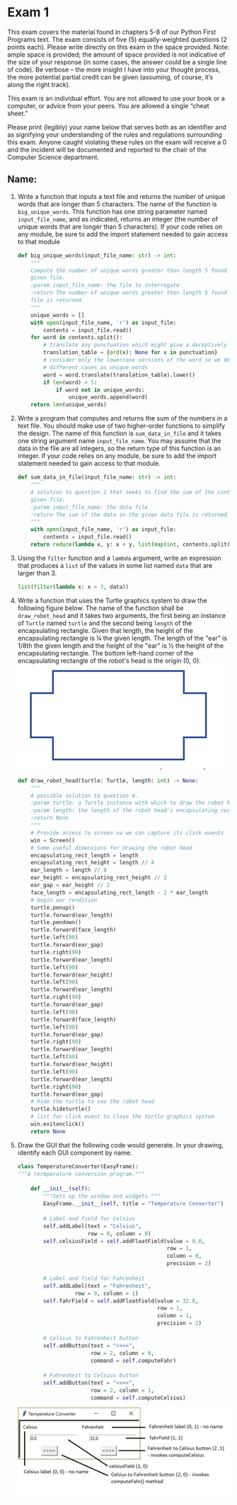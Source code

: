 # Exam 1

This exam covers the material found in chapters 5-8 of our Python First Programs text. The exam consists of five (5) equally-weighted questions (2 points each). Please write directly on this exam in the space provided. Note: ample space is provided; the amount of space provided is not indicative of the size of your response (in some cases, the answer could be a single line of code). Be verbose – the more insight I have into your thought process, the more potential partial credit can be given (assuming, of course, it’s along the right track).

This exam is an individual effort. You are not allowed to use your book or a computer, or advice from your peers. You are allowed a single “cheat sheet.”

Please print (legibly) your name below that serves both as an identifier and as signifying your understanding of the rules and regulations surrounding this exam. Anyone caught violating these rules on the exam will receive a 0 and the incident will be documented and reported to the chair of the Computer Science department.

## Name:

1. Write a function that inputs a text file and returns the number of unique words that are longer than 5 characters. The name of the function is `big_unique_words`. This function has one string parameter named `input_file_name`, and as indicated, returns an integer (the number of unique words that are longer than 5 characters). If your code relies on any module, be sure to add the import statement needed to gain access to that module

    ```python
    def big_unique_words(input_file_name: str) -> int:
        """
        Compute the number of unique words greater than length 5 found in the
        given file.
        :param input_file_name: the file to interrogate
        :return The number of unique words greater than length 5 found in the give
        file is returned.
        """
        unique_words = []
        with open(input_file_name, 'r') as input_file:
            contents = input_file.read()
        for word in contents.split():
            # translate any punctuation which might give a deceptively long length
            translation_table = {ord(x): None for x in punctuation}
            # consider only the lowercase versions of the word so we don't treat
            # different cases as unique words
            word = word.translate(translation_table).lower()
            if len(word) > 5:
                if word not in unique_words:
                    unique_words.append(word)
        return len(unique_words)
    ```

1. Write a program that computes and returns the sum of the numbers in a text file. You should make use of two higher-order functions to simplify the design. The name of this function is `sum_data_in_file` and it takes one string argument name `input_file_name`. You may assume that the data in the file are all integers, so the return type of this function is an integer. If your code relies on any module, be sure to add the import statement needed to gain access to that module.

    ```python
    def sum_data_in_file(input_file_name: str) -> int:
        """
        A solution to question 2 that seeks to find the sum of the contents of the
        given file.
        :param input_file_name: the data file
        :return The sum of the data in the given data file is returned.
        """
        with open(input_file_name, 'r') as input_file:
            contents = input_file.read()
        return reduce(lambda x, y: x + y, list(map(int, contents.split())))
    ```

1. Using the `filter` function and a `lambda` argument, write an expression that produces a `list` of the values in some list named `data` that are larger than 3.

    ```python
    list(filter(lambda x: x > 3, data))
    ```

1. Write a function that uses the Turtle graphics system to draw the following figure below. The name of the function shall be `draw_robot_head` and it takes two arguments, the first being an instance of `Turtle` named `turtle` and the second being `length` of the encapsulating rectangle. Given that length, the height of the encapsulating rectangle is ¼ the given length. The length of the "ear" is 1/8th the given length and the height of the "ear" is ½ the height of the encapsulating rectangle. The bottom left-hand corner of the encapsulating rectangle of the robot's head is the origin (0, 0).
    ![Robot Head](robothead.png)

    ```python
    def draw_robot_head(turtle: Turtle, length: int) -> None:
        """
        A possible solution to question 4.
        :param turtle: a Turtle instance with which to draw the robot head
        :param length: the length of the robot head's encapsulating rectangle
        :return None
        """
        # Provide access to screen so we can capture its click events
        win = Screen()
        # Some useful dimensions for drawing the robot head
        encapsulating_rect_length = length
        encapsulating_rect_height = length // 4
        ear_length = length // 8
        ear_height = encapsulating_rect_height // 2
        ear_gap = ear_height // 2
        face_length = encapsulating_rect_length - 2 * ear_length
        # begin our rendition
        turtle.penup()
        turtle.forward(ear_length)
        turtle.pendown()
        turtle.forward(face_length)
        turtle.left(90)
        turtle.forward(ear_gap)
        turtle.right(90)
        turtle.forward(ear_length)
        turtle.left(90)
        turtle.forward(ear_height)
        turtle.left(90)
        turtle.forward(ear_length)
        turtle.right(90)
        turtle.forward(ear_gap)
        turtle.left(90)
        turtle.forward(face_length)
        turtle.left(90)
        turtle.forward(ear_gap)
        turtle.right(90)
        turtle.forward(ear_length)
        turtle.left(90)
        turtle.forward(ear_height)
        turtle.left(90)
        turtle.forward(ear_length)
        turtle.right(90)
        turtle.forward(ear_gap)
        # hide the turtle to see the robot head
        turtle.hideturtle()
        # list for click event to close the turtle graphics system
        win.exitonclick()
        return None
    ```

1. Draw the GUI that the following code would generate. In your drawing, identify each GUI component by name.
    ```python
    class TemperatureConverter(EasyFrame):
    """A termperature conversion program."""

        def __init__(self):
            """Sets up the window and widgets."""
            EasyFrame.__init__(self, title = "Temperature Converter")

            # Label and field for Celsius
            self.addLabel(text = "Celsius",
                          row = 0, column = 0)
            self.celsiusField = self.addFloatField(value = 0.0,
                                                   row = 1,
                                                   column = 0,
                                                   precision = 2)

            # Label and field for Fahrenheit
            self.addLabel(text = "Fahrenheit",
                      row = 0, column = 1)
            self.fahrField = self.addFloatField(value = 32.0,
                                                row = 1,
                                                column = 1,
                                                precision = 2)

            # Celsius to Fahrenheit button
            self.addButton(text = ">>>>",
                           row = 2, column = 0,
                           command = self.computeFahr)

            # Fahrenheit to Celsius button
            self.addButton(text = "<<<<",
                           row = 2, column = 1,
                           command = self.computeCelsius)
    ```

    ![GUI](tempconv.png)